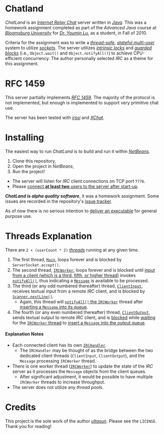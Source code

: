 # Chatland

*ChatLand* is an [*Internet Relay Chat*](https://datatracker.ietf.org/doc/rfc2812/) server written in [*Java*](https://docs.oracle.com/javase/tutorial/index.html). This was a homework assignment completed as part of the *Advanced Java* course at [*Bloomsburg University*](https://www.bloomu.edu/academics/programs/computer-science-bs) for [*Dr. Youmin Lu*](https://www.bloomu.edu/people-directory/youmin-lu), as a student, in Fall of 2010.

Criteria for the assignment was to write a [*thread-safe*](https://docs.oracle.com/javase/tutorial/essential/concurrency/index.html), [*stateful multi-user*](https://en.wikipedia.org/wiki/Internet_Relay_Chat) system to utilize [*sockets*](https://en.wikipedia.org/wiki/Network_socket).  The server utilizes [*intrinsic locks*](https://docs.oracle.com/javase/tutorial/essential/concurrency/locksync.html) and [*guarded blocks*]() (i.e., `Object.wait()` and `Object.notifyAll()`) to achieve CPU-efficient concurrency. The author personally selected *IRC* as a theme for this assignment.

# RFC 1459
This server partially implements [*RFC 1459*](https://www.ietf.org/rfc/rfc1459.txt). The majority of the protocol is not implemented, but enough is implemented to support very primitive chat use. 

The server has been tested with [*irssi*](https://irssi.org/) and [*XChat*](https://simple.wikipedia.org/wiki/XChat).

# Installing
The easiest way to run *ChatLand* is to build and run it within [*NetBeans*](https://netbeans.apache.org).
1. Clone this repository,
2. Open the project in *NetBeans*,
3. Run the project!
 - The server will listen for *IRC* client connections on TCP port `7776`.
 - Please [connect **at least two** users to the server after start-up](https://github.com/ultasun/chatland/issues/3).

***ChatLand is alpha quality software***, it was a homework assignment. Some issues are recorded in the repository's [issue tracker](https://github.com/ultasun/chatland/issues).

As of now there is no serious intention to [deliver an executable](https://launch4j.sourceforge.net/docs.html) for general purpose use.

# Threads Explanation
There are `2 + (userCount * 2)` [*threads*](https://docs.oracle.com/javase/7/docs/api/java/lang/Thread.html) running at any given time.
1. The first thread, [`Main`](https://github.com/ultasun/chatland/blob/master/src/chatland/threads/Main.java), loops forever and is blocked by `ServerSocket.accept()`.
2. The second thread, [`IRCWorker`](https://github.com/ultasun/chatland/blob/master/src/chatland/threads/IRCWorker.java), loops forever and is blocked until [input from a client (which is a third, fifth, or higher thread)](https://github.com/ultasun/chatland/blob/3a95e6bbcdae05b55b49de6e96b773d5bd7c2ebd/src/chatland/threads/ClientInput.java#L43) invokes [`notifyAll()`](https://github.com/ultasun/chatland/blob/3a95e6bbcdae05b55b49de6e96b773d5bd7c2ebd/src/chatland/IRCHandler.java#L105), thus indicating a [`Message`](https://github.com/ultasun/chatland/blob/3a95e6bbcdae05b55b49de6e96b773d5bd7c2ebd/src/chatland/Message.java) is available to be processed.
3. The third (or any odd numbered thereafter) thread, [`ClientInput`](https://github.com/ultasun/chatland/blob/3a95e6bbcdae05b55b49de6e96b773d5bd7c2ebd/src/chatland/threads/ClientInput.java), receives textual input from a remote *IRC* client, and is blocked by [`Scanner.nextLine()`](https://github.com/ultasun/chatland/blob/3a95e6bbcdae05b55b49de6e96b773d5bd7c2ebd/src/chatland/threads/ClientInput.java#L36).
    - Again, this thread will [`notifyAll()` the `IRCWorker`](https://github.com/ultasun/chatland/blob/3a95e6bbcdae05b55b49de6e96b773d5bd7c2ebd/src/chatland/IRCHandler.java#L105) thread after [inserting a `Message` into its queue](https://github.com/ultasun/chatland/blob/3a95e6bbcdae05b55b49de6e96b773d5bd7c2ebd/src/chatland/threads/ClientInput.java#L43).
4. The fourth (or any even numbered thereafter) thread, [`ClientOutput`](https://github.com/ultasun/chatland/blob/3a95e6bbcdae05b55b49de6e96b773d5bd7c2ebd/src/chatland/threads/ClientOutput.java), sends textual output to remote *IRC* client, and is [blocked](https://github.com/ultasun/chatland/blob/3a95e6bbcdae05b55b49de6e96b773d5bd7c2ebd/src/chatland/threads/ClientOutput.java#L27) while [waiting](https://github.com/ultasun/chatland/blob/3a95e6bbcdae05b55b49de6e96b773d5bd7c2ebd/src/chatland/IRCHandler.java#L116) for the [`IRCWorker` thread](https://github.com/ultasun/chatland/blob/3a95e6bbcdae05b55b49de6e96b773d5bd7c2ebd/src/chatland/threads/IRCWorker.java#L45)  to [insert a `Message` into the output queue](https://github.com/ultasun/chatland/blob/3a95e6bbcdae05b55b49de6e96b773d5bd7c2ebd/src/chatland/IRCHandler.java#L112).

#### Explanation Notes
- Each connected client has its own [`IRCHandler`](https://github.com/ultasun/chatland/blob/3a95e6bbcdae05b55b49de6e96b773d5bd7c2ebd/src/chatland/IRCHandler.java).
	- The `IRCHandler` may be thought of as the bridge between the two dedicated client threads (`ClientInput`, `ClientOutput`), and the `Message` processing `IRCWorker` thread.
- There is one worker thread ([`IRCWorker`](https://github.com/ultasun/chatland/blob/3a95e6bbcdae05b55b49de6e96b773d5bd7c2ebd/src/chatland/threads/IRCWorker.java)) to update the state of the *IRC* server as it processes the `Message` objects from the client queues.
    - After significant adjustment, it would be possible to have multiple `IRCWorker` threads to increase throughput.
- The server does not utilize any *thread pools*.

# Credits
This project is the sole work of the author [*ultasun*](https://ultasun.github.com/ultasun).  Please see the `LICENSE`.  Thank you for reading!

